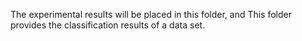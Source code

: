 The experimental results will be placed in this folder, and This folder provides the classification results of a data set.
